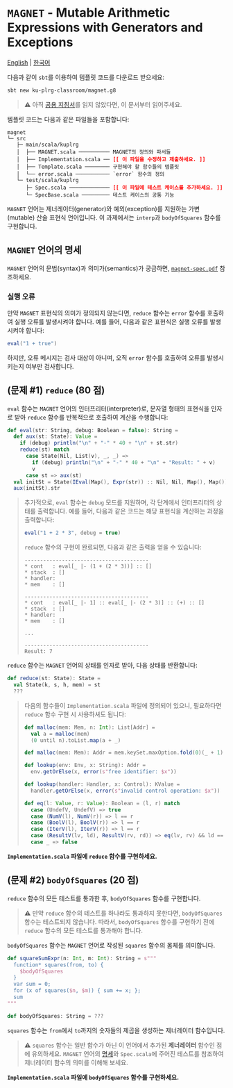 # `MAGNET` - Mutable Arithmetic Expressions with Generators and Exceptions

[English](./README.md) | [한국어](./README.ko.md)

다음과 같이 `sbt`를 이용하여 템플릿 코드를 다운로드 받으세요:
```bash
sbt new ku-plrg-classroom/magnet.g8
```

> :warning: 아직 [공용 지침서](https://github.com/ku-plrg-classroom/docs/blob/main/README.ko.md)를 읽지 않았다면, 이 문서부터 읽어주세요.

템플릿 코드는 다음과 같은 파일들을 포함합니다:
<pre><code>magnet
└─ src
   ├─ main/scala/kuplrg
   │  ├── MAGNET.scala ────────── MAGNET의 정의와 파서들
   │  ├── Implementation.scala ── <b style='color:red;'>[[ 이 파일을 수정하고 제출하세요. ]]</b>
   │  ├── Template.scala ──────── 구현해야 할 함수들의 템플릿
   │  └── error.scala ─────────── `error` 함수의 정의
   └─ test/scala/kuplrg
      ├─ Spec.scala ───────────── <b style='color:red;'>[[ 이 파일에 테스트 케이스를 추가하세요. ]]</b>
      └─ SpecBase.scala ───────── 테스트 케이스의 공통 기능</code></pre>

`MAGNET` 언어는 제너레이터(generator)와 예외(exception)를 지원하는 가변(mutable)
산술 표현식 언어입니다.  이 과제에서는 `interp`과 `bodyOfSquares` 함수를
구현합니다.

## `MAGNET` 언어의 명세

`MAGNET` 언어의 문법(syntax)과 의미가(semantics)가 궁금하면,
[`magnet-spec.pdf`](./magnet-spec.pdf) 참조하세요.


### 실행 오류

만약 `MAGNET` 표현식의 의미가 정의되지 않는다면, `reduce` 함수는 `error`
함수를 호출하여 실행 오류를 발생시켜야 합니다.  예를 들어, 다음과 같은 표현식은
실행 오류를 발생시켜야 합니다:
```scala
eval("1 + true")
```
하지만, 오류 메시지는 검사 대상이 아니며, 오직 `error` 함수를 호출하여 오류를
발생시키는지 여부만 검사합니다.


## (문제 #1) `reduce` (80 점)

`eval` 함수는 `MAGNET` 언어의 인터프리터(interpreter)로, 문자열 형태의 표현식을
인자로 받아 `reduce` 함수를 반복적으로 호출하여 계산을 수행합니다:
```scala
def eval(str: String, debug: Boolean = false): String =
  def aux(st: State): Value =
    if (debug) println("\n" + "-" * 40 + "\n" + st.str)
    reduce(st) match
      case State(Nil, List(v), _, _) =>
        if (debug) println("\n" + "-" * 40 + "\n" + "Result: " + v)
        v
      case st => aux(st)
  val initSt = State(IEval(Map(), Expr(str)) :: Nil, Nil, Map(), Map())
  aux(initSt).str
```
> 추가적으로, `eval` 함수는 `debug` 모드를 지원하며, 각 단계에서 인터프리터의
> 상태를 출력합니다.  예를 들어, 다음과 같은 코드는 해당 표현식을 계산하는
> 과정을 출력합니다:
> ```scala
> eval("1 + 2 * 3", debug = true)
> ```
> `reduce` 함수의 구현이 완료되면, 다음과 같은 출력을 얻을 수 있습니다:
> ```
> ----------------------------------------
> * cont   : eval[_ |- (1 + (2 * 3))] :: []
> * stack  : []
> * handler:
> * mem    : []
> 
> ----------------------------------------
> * cont   : eval[_ |- 1] :: eval[_ |- (2 * 3)] :: (+) :: []
> * stack  : []
> * handler:
> * mem    : []
> 
> ...
> 
> ----------------------------------------
> Result: 7
> ```

`reduce` 함수는 `MAGNET` 언어의 상태를 인자로 받아, 다음 상태를 반환합니다:
```scala
def reduce(st: State): State =
  val State(k, s, h, mem) = st
  ???
```

> 다음의 함수들이 `Implementation.scala` 파일에 정의되어 있으니, 필요하다면
> `reduce` 함수 구현 시 사용하셔도 됩니다:
> ```scala
> def malloc(mem: Mem, n: Int): List[Addr] =
>   val a = malloc(mem)
>   (0 until n).toList.map(a + _)
>
> def malloc(mem: Mem): Addr = mem.keySet.maxOption.fold(0)(_ + 1)
>
> def lookup(env: Env, x: String): Addr =
>   env.getOrElse(x, error(s"free identifier: $x"))
>
> def lookup(handler: Handler, x: Control): KValue =
>   handler.getOrElse(x, error(s"invalid control operation: $x"))
>
> def eq(l: Value, r: Value): Boolean = (l, r) match
>   case (UndefV, UndefV) => true
>   case (NumV(l), NumV(r)) => l == r
>   case (BoolV(l), BoolV(r)) => l == r
>   case (IterV(l), IterV(r)) => l == r
>   case (ResultV(lv, ld), ResultV(rv, rd)) => eq(lv, rv) && ld == rd
>   case _ => false
> ```

**`Implementation.scala` 파일에 `reduce` 함수를 구현하세요.**


## (문제 #2) `bodyOfSquares` (20 점)

`reduce` 함수의 모든 테스트를 통과한 후, `bodyOfSquares` 함수를 구현합니다.

> :warning: 만약 `reduce` 함수의 테스트를 하나라도 통과하지 못한다면,
> `bodyOfSquares` 함수는 테스트되지 않습니다.  따라서, `bodyOfSquares` 함수를
> 구현하기 전에 `reduce` 함수의 모든 테스트를 통과해야 합니다.

`bodyOfSquares` 함수는 `MAGNET` 언어로 작성된 `squares` 함수의 몸체를
의미합니다.
```scala
def squareSumExpr(n: Int, m: Int): String = s"""
  function* squares(from, to) {
    $bodyOfSquares
  }
  var sum = 0;
  for (x of squares($n, $m)) { sum += x; };
  sum
"""

def bodyOfSquares: String = ???
```
`squares` 함수는 `from`에서 `to`까지의 숫자들의 제곱을 생성하는 제너레이터
함수입니다.

> :warning: `squares` 함수는 일반 함수가 아닌 이 언어에서 추가된 **제너레이터**
> 함수인 점에 유의하세요. `MAGNET` 언어의 [명세](./magnet-spec.pdf)와
> `Spec.scala`에 주어진 테스트를 참조하여 제너레이터 함수의 의미를 이해해
> 보세요.

**`Implementation.scala` 파일에 `bodyOfSquares` 함수를 구현하세요.**
